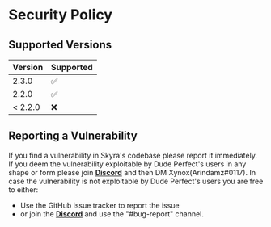 # Security Policy

## Supported Versions

| Version | Supported          |
| ------- | ------------------ |
| 2.3.0   | :white_check_mark: |
| 2.2.0   | :white_check_mark: |
| < 2.2.0 | :x:                |

## Reporting a Vulnerability

If you find a vulnerability in Skyra's codebase please report it immediately.
If you deem the vulnerability exploitable by Dude Perfect's users in any shape or form please join [**Discord**](https://discord.gg/ZzbZpdw) and then DM Xynox(Arindamz#0117).
In case the vulnerability is not exploitable by Dude Perfect's users you are free to either:

-   Use the GitHub issue tracker to report the issue
-   or join the [**Discord**](https://discord.gg/ZzbZpdw) and use the "#bug-report" channel.
